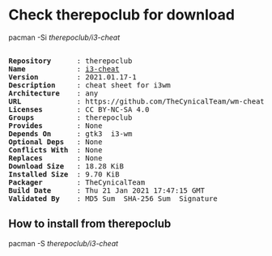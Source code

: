 # Check therepoclub for download

pacman -Si *therepoclub/i3-cheat*

<div class="highlight"><pre class="highlight"><text>
<b>Repository</b>      : therepoclub
<b>Name</b>            : <a href="../../x86_64/i3-cheat-2021.01.17-1-any.pkg.tar.zst">i3-cheat</a>
<b>Version</b>         : 2021.01.17-1
<b>Description</b>     : cheat sheet for i3wm
<b>Architecture</b>    : any
<b>URL</b>             : https://github.com/TheCynicalTeam/wm-cheat
<b>Licenses</b>        : CC BY-NC-SA 4.0
<b>Groups</b>          : therepoclub
<b>Provides</b>        : None
<b>Depends On</b>      : gtk3  i3-wm
<b>Optional Deps</b>   : None
<b>Conflicts With</b>  : None
<b>Replaces</b>        : None
<b>Download Size</b>   : 18.28 KiB
<b>Installed Size</b>  : 9.70 KiB
<b>Packager</b>        : TheCynicalTeam <wayne6324@gmail.com>
<b>Build Date</b>      : Thu 21 Jan 2021 17:47:15 GMT
<b>Validated By</b>    : MD5 Sum  SHA-256 Sum  Signature
</text></pre></div>

## How to install from therepoclub

pacman -S *therepoclub/i3-cheat*
